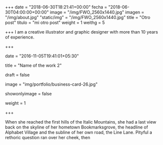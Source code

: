 +++
date = "2018-06-30T18:21:41+00:00"
fecha = "2018-06-30T04:00:00+00:00"
image = "/img/FWO_2560x1440.jpg"
imagen = "/img/about.jpg"
"static/img" = "/img/FWO_2560x1440.jpg"
title = "Otro post"
titulo = "mi otro post"
weight = 1
weithg = 5

+++
I am a creative illustrator and graphic designer with more than 10 years of experience.

\+++

date = "2016-11-05T19:41:01+05:30"

title = "Name of the work 2"

draft = false

image = "img/portfolio/business-card-26.jpg"

showonlyimage = false

weight = 1

\+++

When she reached the first hills of the Italic Mountains, she had a last view back on the skyline of her hometown Bookmarksgrove, the headline of Alphabet Village and the subline of her own road, the Line Lane. Pityful a rethoric question ran over her cheek, then
